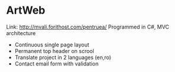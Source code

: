 # ArtWeb
Link: http://mvali.forithost.com/pentruea/
Programmed in C#, MVC architecture
- Continuous single page layout
- Permanent top header on scrool
- Translate project in 2 languages (en,ro)
- Contact email form with validation

